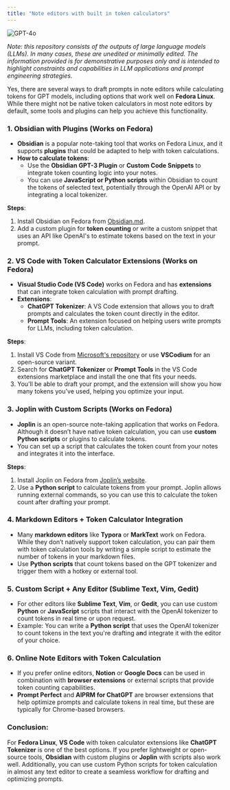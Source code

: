 ```yaml
---
title: "Note editors with built in token calculators"
---
```

![GPT-4o](https://img.shields.io/badge/GPT--4o-3333FF?style=for-the-badge&logo=openai&logoColor=white)



*Note: this repository consists of the outputs of large language models (LLMs). In many cases, these are unedited or minimally edited. The information provided is for demonstrative purposes only and is intended to highlight constraints and capabilities in LLM applications and prompt engineering strategies.*


Yes, there are several ways to draft prompts in note editors while calculating tokens for GPT models, including options that work well on **Fedora Linux**. While there might not be native token calculators in most note editors by default, some tools and plugins can help you achieve this functionality.

### 1. **Obsidian with Plugins** (Works on Fedora)
   - **Obsidian** is a popular note-taking tool that works on Fedora Linux, and it supports **plugins** that could be adapted to help with token calculations.
   - **How to calculate tokens**:
     - Use the **Obsidian GPT-3 Plugin** or **Custom Code Snippets** to integrate token counting logic into your notes.
     - You can use **JavaScript or Python scripts** within Obsidian to count the tokens of selected text, potentially through the OpenAI API or by integrating a local tokenizer.

   **Steps**:
   1. Install Obsidian on Fedora from [Obsidian.md](https://obsidian.md/).
   2. Add a custom plugin for **token counting** or write a custom snippet that uses an API like OpenAI's to estimate tokens based on the text in your prompt.

### 2. **VS Code with Token Calculator Extensions** (Works on Fedora)
   - **Visual Studio Code (VS Code)** works on Fedora and has **extensions** that can integrate token calculation with prompt drafting.
   - **Extensions**:
     - **ChatGPT Tokenizer**: A VS Code extension that allows you to draft prompts and calculates the token count directly in the editor.
     - **Prompt Tools**: An extension focused on helping users write prompts for LLMs, including token calculation.
   
   **Steps**:
   1. Install VS Code from [Microsoft's repository](https://code.visualstudio.com/) or use **VSCodium** for an open-source variant.
   2. Search for **ChatGPT Tokenizer** or **Prompt Tools** in the VS Code extensions marketplace and install the one that fits your needs.
   3. You’ll be able to draft your prompt, and the extension will show you how many tokens you’ve used, helping you optimize your input.

### 3. **Joplin with Custom Scripts** (Works on Fedora)
   - **Joplin** is an open-source note-taking application that works on Fedora. Although it doesn’t have native token calculation, you can use **custom Python scripts** or plugins to calculate tokens.
   - You can set up a script that calculates the token count from your notes and integrates it into the interface.

   **Steps**:
   1. Install Joplin on Fedora from [Joplin’s website](https://joplinapp.org/).
   2. Use a **Python script** to calculate tokens from your prompt. Joplin allows running external commands, so you can use this to calculate the token count after drafting your prompt.

### 4. **Markdown Editors + Token Calculator Integration**
   - Many **markdown editors** like **Typora** or **MarkText** work on Fedora. While they don’t natively support token calculation, you can pair them with token calculation tools by writing a simple script to estimate the number of tokens in your markdown files.
   - Use **Python scripts** that count tokens based on the GPT tokenizer and trigger them with a hotkey or external tool.

### 5. **Custom Script + Any Editor (Sublime Text, Vim, Gedit)**
   - For other editors like **Sublime Text**, **Vim**, or **Gedit**, you can use custom **Python** or **JavaScript** scripts that interact with the OpenAI tokenizer to count tokens in real time or upon request.
   - Example: You can write a **Python script** that uses the OpenAI tokenizer to count tokens in the text you're drafting a**n**d integrate it with the editor of your choice.

### 6. **Online Note Editors with Token Calculation**
   - If you prefer online editors, **Notion** or **Google Docs** can be used in combination with **browser extensions** or external scripts that provide token counting capabilities.
   - **Prompt Perfect** and **AIPRM for ChatGPT** are browser extensions that help optimize prompts and calculate tokens in real time, but these are typically for Chrome-based browsers.

### Conclusion:
For **Fedora Linux**, **VS Code** with token calculator extensions like **ChatGPT Tokenizer** is one of the best options. If you prefer lightweight or open-source tools, **Obsidian** with custom plugins or **Joplin** with scripts also work well. Additionally, you can use custom Python scripts for token calculation in almost any text editor to create a seamless workflow for drafting and optimizing prompts.

